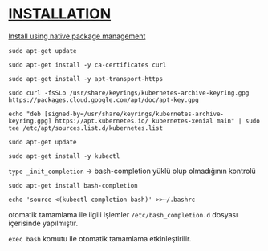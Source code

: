 # [INSTALLATION](https://kubernetes.io/docs/tasks/tools/)

[Install using native package management](https://kubernetes.io/docs/tasks/tools/install-kubectl-linux/#install-using-native-package-management)

`sudo apt-get update` 

`sudo apt-get install -y ca-certificates curl` 

`sudo apt-get install -y apt-transport-https` 

`sudo curl -fsSLo /usr/share/keyrings/kubernetes-archive-keyring.gpg https://packages.cloud.google.com/apt/doc/apt-key.gpg` 

`echo "deb [signed-by=/usr/share/keyrings/kubernetes-archive-keyring.gpg] https://apt.kubernetes.io/ kubernetes-xenial main" | sudo tee /etc/apt/sources.list.d/kubernetes.list`

`sudo apt-get update`

`sudo apt-get install -y kubectl`

`type _init_completion` -> bash-completion yüklü olup olmadığının kontrolü

`sudo apt-get install bash-completion` 

`echo 'source <(kubectl completion bash)' >>~/.bashrc`

otomatik tamamlama ile ilgili işlemler `/etc/bash_completion.d` dosyası içerisinde yapılmıştır.

`exec bash` komutu ile otomatik tamamlama etkinleştirilir.
